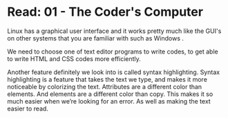 # Read: 01 - The Coder's Computer

Linux has a graphical user interface and it works pretty much like the GUI's on other systems that you are familiar with such as Windows .

 We need to choose one of text editor programs to write codes, to get able to write HTML and CSS codes more efficiently.

Another feature definitely we look into is called syntax highlighting. Syntax highlighting is a feature that takes the text we type, and makes it more noticeable by colorizing the text. Attributes are a different color than elements. And elements are a different color than copy. This makes it so much easier when we’re looking for an error. As well as making the text easier to read.
